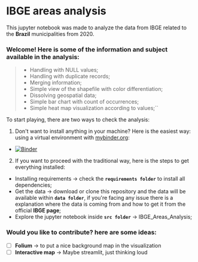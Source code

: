 # IBGE areas analysis
This jupyter notebook was made to analyze the data from IBGE related to the **Brazil** municipalities from 2020.

### Welcome! Here is some of the information and subject available in the analysis:
> - Handling with NULL values;
> - Handling with duplicate records;
> - Merging information;
> - Simple view of the shapefile with color differentiation;
> - Dissolving geospatial data;
> - Simple bar chart with count of occurrences;
> - Simple heat map visualization according to values;``

To start playing, there are two ways to check the analysis:

1. Don't want to install anything in your machine? Here is the easiest way: using a virtual environment with [mybinder.org](https://mybinder.org):
 - [![Binder](https://mybinder.org/badge_logo.svg)](https://mybinder.org/v2/gh/rfelipesilva/jupyternotebook-IBGEAreasAnalysis-python38/HEAD?filepath=src%2FIBGE_Areas_Analysis.ipynb)

2. If you want to proceed with the traditional way, here is the steps to get everything installed:
 -  Installing requirements -> check the **``requirements folder``** to install all dependencies;
 - Get the data -> download or clone this repository and the data will be available within **``data folder``**, if you're facing any issue there is a explanation where the data is coming from and how to get it from the official **IBGE page**;
 - Explore the jupyter notebook inside **``src folder``** -> IBGE_Areas_Analysis;

### Would you like to contribute? here are some ideas:
 - [ ] **Folium** -> to put a nice background map in the visualization
 - [ ] **Interactive map** -> Maybe streamlit, just thinking loud
